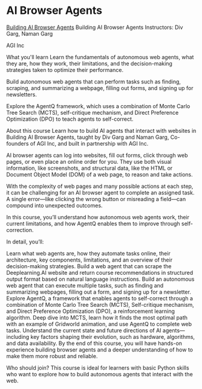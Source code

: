 # AI Browser Agents

[Building AI Browser Agents](https://learn.deeplearning.ai/courses/building-ai-browser-agents/)
Building AI Browser Agents
Instructors: Div Garg, Naman Garg

AGI Inc

What you'll learn
Learn the fundamentals of autonomous web agents, what they are, how they work, their limitations, and the decision-making strategies taken to optimize their performance.

Build autonomous web agents that can perform tasks such as finding, scraping, and summarizing a webpage, filling out forms, and signing up for newsletters.

Explore the AgentQ framework, which uses a combination of Monte Carlo Tree Search (MCTS), self-critique mechanism, and Direct Preference Optimization (DPO) to teach agents to self-correct.

About this course
Learn how to build AI agents that interact with websites in Building AI Browser Agents, taught by Div Garg and Naman Garg, Co-founders of AGI Inc, and built in partnership with AGI Inc.

AI browser agents can log into websites, fill out forms, click through web pages, or even place an online order for you. They use both visual information, like screenshots, and structural data, like the HTML or Document Object Model (DOM) of a web page, to reason and take actions.

With the complexity of web pages and many possible actions at each step, it can be challenging for an AI browser agent to complete an assigned task. A single error—like clicking the wrong button or misreading a field—can compound into unexpected outcomes.

In this course, you’ll understand how autonomous web agents work, their current limitations, and how AgentQ enables them to improve through self-correction.

In detail, you’ll:

Learn what web agents are, how they automate tasks online, their architecture, key components, limitations, and an overview of their decision-making strategies.
Build a web agent that can scrape the Deeplearning.AI website and return course recommendations in structured output format based on natural language instructions.
Build an autonomous web agent that can execute multiple tasks, such as finding and summarizing webpages, filling out a form, and signing up for a newsletter.
Explore AgentQ, a framework that enables agents to self-correct through a combination of Monte Carlo Tree Search (MCTS), Self-critique mechanism, and Direct Preference Optimization (DPO), a reinforcement learning algorithm.
Deep dive into MCTS, learn how it finds the most optimal path with an example of Gridworld animation, and use AgentQ to complete web tasks.
Understand the current state and future directions of AI agents—including key factors shaping their evolution, such as hardware, algorithms, and data availability.
By the end of this course, you will have hands-on experience building browser agents and a deeper understanding of how to make them more robust and reliable.

Who should join?
This course is ideal for learners with basic Python skills who want to explore how to build autonomous agents that interact with the web.

